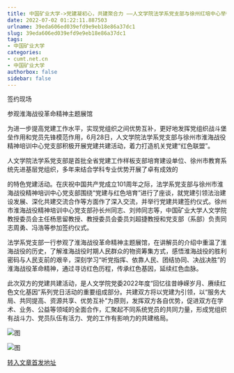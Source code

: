 ```yaml
---
title: 中国矿业大学->党建凝初心，共建聚合力 ——人文学院法学系党支部与徐州红培中心举行党建共建签约仪式 | cumt.net.cn
date: 2022-07-02 01:22:11.887503
urlname: 39eda606ed039efd9e9eb18e86a37dc1
slug: 39eda606ed039efd9e9eb18e86a37dc1
tags: 
- 中国矿业大学
categories:
- cumt.net.cn
- 中国矿业大学
authorbox: false
sidebar: false
---
```

  

签约现场

参观淮海战役革命精神主题展馆

为进一步提高党建工作水平，实现党组织之间优势互补，更好地发挥党组织战斗堡垒作用和党员先锋模范作用，6月28日，人文学院法学系党支部与徐州市淮海战役精神培训中心党支部积极开展党建共建活动，着力打造机关党建“红色联盟”。

人文学院法学系党支部是首批全省党建工作样板支部培育建设单位、徐州市教育系统先进基层党组织，多年来结合学科专业优势开展了卓有成效的
<!--more-->
的特色党建活动。在庆祝中国共产党成立101周年之际，法学系党支部与徐州市淮海战役精神培训中心党支部围绕“党建与红色培育”进行了座谈，就党建引领法治建设发展、深化共建交流合作等方面作了深入交流，并举行党建共建签约仪式。徐州市淮海战役精神培训中心党支部孙长州同志、刘帅同志等，中国矿业大学人文学院教授委员会主任杨思留教授、教授委员会委员刘超捷教授和党支部（系部）负责同志周勇、冯浩等参加签约仪式。

法学系党支部一行参观了淮海战役革命精神主题展馆，在讲解员的介绍中重温了淮海战役的历史，了解淮海战役时期人民群众的物资筹集方式，感悟淮海战役的胜利密码与人民支前的艰辛，深刻学习“听党指挥、依靠人民、团结协同、决战决胜”的淮海战役革命精神，通过寻访红色历程，传承红色基因，延续红色血脉。

此次双方的党建共建活动，是人文学院党委2022年度“回忆往昔峥嵘岁月、赓续红色文化基因”系列党日活动的重要组成部分。共建双方将以党建为引领，以“服务大局、共同提高、资源共享、优势互补”为原则，发挥双方各自优势，促进双方在学术、业务、公益等领域的全面合作，汇聚起不同系统党员的共同力量，形成党组织有战斗力、党员队伍有活力、党的工作有影响力的共建格局。

![图](http://xwzx.cumt.edu.cn/_upload/article/images/5a/f2/80f9efe1405eb8a7628833a7fba3/909cd725-eca2-407e-a5fb-f27a2aca961a.png)

![图](http://xwzx.cumt.edu.cn/_upload/article/images/5a/f2/80f9efe1405eb8a7628833a7fba3/00e00b16-f088-4776-8326-4fe8d75b62a3.png)

[转入文章首发地址](http://xwzx.cumt.edu.cn/90/10/c523a626704/page.htm)